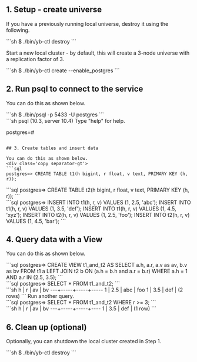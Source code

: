 ## 1. Setup - create universe

If you have a previously running local universe, destroy it using the following.
<div class='copy separator-dollar'>
```sh
$ ./bin/yb-ctl destroy
```
</div>

Start a new local cluster - by default, this will create a 3-node universe with a replication factor of 3. 
<div class='copy separator-dollar'>
```sh
$ ./bin/yb-ctl create --enable_postgres
```
</div>

## 2. Run psql to connect to the service

You can do this as shown below.
<div class='copy separator-dollar'>
```sh
$ ./bin/psql -p 5433 -U postgres
```
</div>
```sh
psql (10.3, server 10.4)
Type "help" for help.

postgres=#
```

## 3. Create tables and insert data

You can do this as shown below.
<div class='copy separator-gt'>
```sql
postgres=> CREATE TABLE t1(h bigint, r float, v text, PRIMARY KEY (h, r));
```
</div>
<div class='copy separator-gt'>
```sql
postgres=> CREATE TABLE t2(h bigint, r float, v text, PRIMARY KEY (h, r));
```
</div>
<div class='copy separator-gt'>
```sql
postgres=> INSERT INTO t1(h, r, v) VALUES (1, 2.5, 'abc');
INSERT INTO t1(h, r, v) VALUES (1, 3.5, 'def');
INSERT INTO t1(h, r, v) VALUES (1, 4.5, 'xyz');
INSERT INTO t2(h, r, v) VALUES (1, 2.5, 'foo');
INSERT INTO t2(h, r, v) VALUES (1, 4.5, 'bar');
```
</div>

## 4. Query data with a View

You can do this as shown below.
<div class='copy separator-gt'>
```sql
postgres=> CREATE VIEW t1_and_t2 AS 
             SELECT a.h, a.r, a.v as av, b.v as bv 
                FROM t1 a LEFT JOIN t2 b
                ON (a.h = b.h and a.r = b.r)
                WHERE a.h = 1 AND a.r IN (2.5, 3.5);
```
</div>
<div class='copy separator-gt'>
```sql
postgres=>  SELECT * FROM t1_and_t2;
```
</div>
```sh
 h |  r  | av  | bv  
---+-----+-----+-----
 1 | 2.5 | abc | foo
 1 | 3.5 | def | 
(2 rows)
```
Run another query.
<div class='copy separator-gt'>
```sql
postgres=>  SELECT * FROM t1_and_t2 WHERE r >= 3;
```
</div>
```sh
h |  r  | av  | bv 
---+-----+-----+----
 1 | 3.5 | def | 
(1 row)
```

## 6. Clean up (optional)

Optionally, you can shutdown the local cluster created in Step 1.
<div class='copy separator-dollar'>
```sh
$ ./bin/yb-ctl destroy
```
</div>
